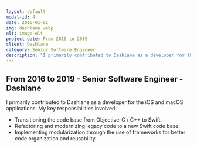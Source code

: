 ```yaml
---
layout: default
modal-id: 4
date: 2016-01-01
img: dashlane.webp
alt: image-alt
project-date: From 2016 to 2019
client: Dashlane
category: Senior Software Engineer
description: "I primarily contributed to Dashlane as a developer for the iOS and macOS applications."
---
```


## From 2016 to 2019 - Senior Software Engineer - Dashlane

I primarily contributed to Dashlane as a developer for the iOS and macOS applications. 
My key responsibilities involved:
* Transitioning the code base from Objective-C / C++ to Swift.
* Refactoring and modernizing legacy code to a new Swift code base.
* Implementing modularization through the use of frameworks for better code organization and reusability.

